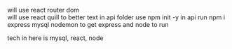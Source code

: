 
will use react router dom  
will use react quill to better text
in api folder use npm init -y
in api run npm i  express mysql nodemon to get express and node to run

tech in here is mysql, react, node